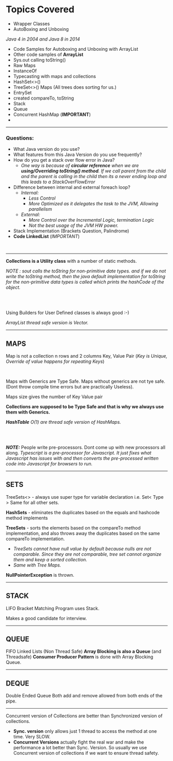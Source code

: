 # Topics Covered

- Wrapper Classes
- AutoBoxing and Unboxing
  
_Java 4 in 2004 and Java 8 in 2014_

- Code Samples for Autoboxing and Unboxing with ArrayList 
- Other code samples of **ArrayList**
- Sys.out calling toString()
- Raw Maps
- InstanceOf
- Typecasting with maps and collections
- HashSet<>()
- TreeSet<>() Maps (All trees does sorting for us.)
- EntrySet
- created compareTo, toString
- Stack
- Queue
- Concurrent HashMap (**IMPORTANT**)
- 


---

### Questions:
- What Java version do you use?
- What features from this Java Version do you use frequently?
- How do you get a stack over flow error in Java?
  - _One way is because of **circular reference** when we are **using/Overriding toString() method**. If we call parent from the child and the parent is calling in the child then its a never ending loop and this leads to a StackOverFlowError_
- Difference between internal and external foreach loop?
  - _Internal:_
    -  _Less Control_
    -  _More Optimized as it delegates the task to the JVM, Allowing parallelism_
  - _External:_ 
    - _More Control over the Incremental Logic, termination Logic_
    - _Not the best usage of the JVM HW power._
- Stack Implementation (Brackets Question, Palindrome)
- **Code LinkedList** (_IMPORTANT_)

<br>

---

**Collections is a Utility class** with a number of static methods.


_NOTE : sout calls the toString for non-primitive date types. and if we do not write the toString method, then the java default implementation for toString for the non-primitive data types is called which prints the hashCode of the object._

<br>
<br>

Using Builders for User Defined classes is always good :-)


*ArrayList thread safe version is Vector.*

---
## MAPS

Map is not a collection
n rows and 2 columns
Key, Value Pair (_Key is Unique, Override of value happens for repeating Keys_)

<br>

Maps with Generics are Type Safe.
Maps without generics are not tye safe. (Dont throw compile time errors but are practically Useless).

Maps size gives the number of Key Value pair

**Collections are supposed to be Type Safe and that is why we always use them with Generics.**


***HashTable** O(1) are thread safe version of HashMaps.*

<br>
<br>

_**NOTE:**_
People write pre-processors. Dont come up with new processors all along.
_Typescript is a pre-processor for Javascript. It just fixes what Javascript has issues with and then converts the pre-processed written code into Javascript for browsers to run._


---

## SETS

TreeSets<> - always use super type for variable declaration i.e. Set< Type > 
Same for all other sets.


**HashSets** - eliminates the duplicates based on the equals and hashcode method implements

**TreeSets** - sorts the elements based on the compareTo method implementation, and also throws away the duplicates based on the same compareTo implementation.

- _TreeSets cannot have null value by default because nulls are not comparable. Since they are not comparable, tree set cannot organize them and keep a sorted collection._
- _Same with Tree Maps._

**NullPointerException** is thrown.

---

## STACK

LIFO
Bracket Matching Program uses Stack.

Makes a good candidate for interview.

---
## QUEUE

FIFO
Linked Lists (Non Thread Safe)
**Array Blocking is also a Queue** (and Threadsafe)
**Consumer Producer Pattern** is done with Array Blocking Queue.

---

## DEQUE 

Double Ended Queue
Both add and remove allowed from both ends of the pipe.

---

Concurrent version of Collections are better than Synchronized version of collections.
- **Sync. version** only allows just 1 thread to access the method at one time. Very SLOW.
- **Concurrent Versions** actually fight the real war and make the performance a lot better than Sync. Version. So usually we use Concurrent version of collections if we want to ensure thread safety.

